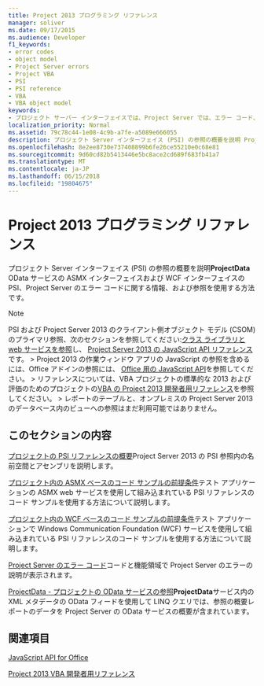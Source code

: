 ```yaml
---
title: Project 2013 プログラミング リファレンス
manager: soliver
ms.date: 09/17/2015
ms.audience: Developer
f1_keywords:
- error codes
- object model
- Project Server errors
- Project VBA
- PSI
- PSI reference
- VBA
- VBA object model
keywords:
- プロジェクト サーバー インターフェイスでは、Project Server では、エラー コード、VBA プロジェクト オブジェクト モデルでは、Project 2013 では、プラットフォーム、プロジェクト オブジェクト モデルでは、Visual Basic for Applications オブジェクト モデルでは、VBA のプロジェクト、プロジェクトのサーバー、PSI リファレンス、PSI
localization_priority: Normal
ms.assetid: 79c78c44-1e08-4c9b-a7fe-a5089e666055
description: プロジェクト Server インターフェイス (PSI) の参照の概要を説明 ProjectData OData サービスの ASMX インターフェイスおよび WCF インターフェイスの PSI、Project Server のエラー コードに関する情報、および参照を使用する方法です。
ms.openlocfilehash: 8e2ee8730e737408899b6fe26ce55210e0c68e81
ms.sourcegitcommit: 9d60cd82b5413446e5bc8ace2cd689f683fb41a7
ms.translationtype: MT
ms.contentlocale: ja-JP
ms.lasthandoff: 06/15/2018
ms.locfileid: "19804675"
---
```

# <a name="project-2013-programming-references"></a>Project 2013 プログラミング リファレンス

プロジェクト Server インターフェイス (PSI) の参照の概要を説明**ProjectData** OData サービスの ASMX インターフェイスおよび WCF インターフェイスの PSI、Project Server のエラー コードに関する情報、および参照を使用する方法です。 
  
> [!NOTE]
> PSI および Project Server 2013 のクライアント側オブジェクト モデル (CSOM) のプライマリ参照、次のセクションを参照してください:[クラス ライブラリと web サービスを参照](http://msdn.microsoft.com/library/ef1830e0-3c9a-4f98-aa0a-5556c298e7d1%28Office.15%29.aspx)し、 [Project Server 2013 の JavaScript API リファレンス](javascript-library-and-rest-reference-for-project-server-2013.md)です。 > Project 2013 の作業ウィンドウ アプリの JavaScript の参照を含めるには、Office アドインの参照には、 [Office 用の JavaScript API](http://msdn.microsoft.com/en-us/library/fp142185.aspx)を参照してください。 > リファレンスについては、VBA プロジェクトの標準的な 2013 および評価のためのプロジェクトの[VBA の Project 2013 開発者用リファレンス](http://msdn.microsoft.com/en-us/library/jj235035.aspx)を参照してください。 > レポートのテーブルと、オンプレミスの Project Server 2013 のデータベース内のビューへの参照はまだ利用可能ではありません。 
  
## <a name="in-this-section"></a>このセクションの内容

[プロジェクトの PSI リファレンスの概要](project-psi-reference-overview.md)Project Server 2013 の PSI 参照内の名前空間とアセンブリを説明します。 
  
[プロジェクト内の ASMX ベースのコード サンプルの前提条件](prerequisites-for-asmx-based-code-samples-in-project.md)テスト アプリケーションの ASMX web サービスを使用して組み込まれている PSI リファレンスのコード サンプルを使用する方法について説明します。 
  
[プロジェクト内の WCF ベースのコード サンプルの前提条件](prerequisites-for-wcf-based-code-samples-in-project.md)テスト アプリケーションで Windows Communication Foundation (WCF) サービスを使用して組み込まれている PSI リファレンスのコード サンプルを使用する方法について説明します。 
  
[Project Server のエラー コード](project-server-error-codes.md)コードと機能領域で Project Server のエラーの説明が表示されます。 
  
[ProjectData - プロジェクトの OData サービスの参照](https://msdn.microsoft.com/en-us/library/office/jj163015.aspx)**ProjectData**サービス内の XML メタデータの OData フィードを使用して LINQ クエリでは、参照の概要レポートのデータを Project Server の OData サービスの概要が含まれています。 
  
## <a name="see-also"></a>関連項目



[JavaScript API for Office](http://msdn.microsoft.com/en-us/library/fp142185.aspx)
  
[Project 2013 VBA 開発者用リファレンス](http://msdn.microsoft.com/en-us/library/jj235035.aspx)


